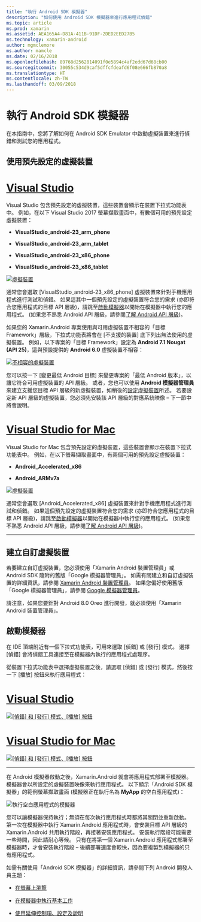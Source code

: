 ```yaml
---
title: "執行 Android SDK 模擬器"
description: "如何使用 Android SDK 模擬器來進行應用程式偵錯"
ms.topic: article
ms.prod: xamarin
ms.assetid: AEA165A4-D81A-411B-91DF-2DED2EED27B5
ms.technology: xamarin-android
author: mgmclemore
ms.author: mamcle
ms.date: 02/16/2018
ms.openlocfilehash: 89768d2562814091f0e5894c4af2edd67d68cb00
ms.sourcegitcommit: 30055c534d9caf5dffcfdeafd6f08e666fb870a8
ms.translationtype: HT
ms.contentlocale: zh-TW
ms.lasthandoff: 03/09/2018
---
```

# <a name="running-the-android-sdk-emulator"></a>執行 Android SDK 模擬器

在本指南中，您將了解如何在 Android SDK Emulator 中啟動虛擬裝置來進行偵錯和測試您的應用程式。

## <a name="using-a-pre-configured-virtual-device"></a>使用預先設定的虛擬裝置

# <a name="visual-studiotabvswin"></a>[Visual Studio](#tab/vswin)

Visual Studio 包含預先設定的虛擬裝置，這些裝置會顯示在裝置下拉式功能表中。 例如，在以下 Visual Studio 2017 螢幕擷取畫面中，有數個可用的預先設定虛擬裝置：

-   **VisualStudio\_android-23\_arm\_phone**

-   **VisualStudio\_android-23\_arm\_tablet**

-   **VisualStudio\_android-23\_x86\_phone** 

-   **VisualStudio\_android-23\_x86\_tablet** 

[![虛擬裝置](running-the-emulator-images/win/01-virtual-devices-sml.png)](running-the-emulator-images/win/01-virtual-devices.png#lightbox)

通常您會選取 [VisualStudio\_android-23\_x86\_phone] 虛擬裝置來針對手機應用程式進行測試和偵錯。 如果這其中一個預先設定的虛擬裝置符合您的需求 (亦即符合您應用程式的目標 API 層級)，請跳至[啟動模擬器](#launching)以開始在模擬器中執行您的應用程式。 (如果您不熟悉 Android API 層級，請參閱[了解 Android API 層級](~/android/app-fundamentals/android-api-levels.md))。

如果您的 Xamarin.Android 專案使用與可用虛擬裝置不相容的「目標 Framework」層級，下拉式功能表將會在 [不支援的裝置] 底下列出無法使用的虛擬裝置。 例如，以下專案的「目標 Framework」設定為 **Android 7.1 Nougat (API 25)**，這與預設提供的 **Android 6.0** 虛擬裝置不相容：

[![不相容的虛擬裝置](running-the-emulator-images/win/02-incompatible-level-sml.png)](running-the-emulator-images/win/02-incompatible-level.png#lightbox)

您可以按一下 [變更最低 Android 目標] 來變更專案的「最低 Android 版本」，以讓它符合可用虛擬裝置的 API 層級。 或者，您也可以使用 **Android 模擬器管理員**來建立支援您目標 API 層級的新虛擬裝置，如稍後的[設定虛擬裝置](#virtualdevice)所述。 若要設定新 API 層級的虛擬裝置，您必須先安裝該 API 層級的對應系統映像 &ndash; 下一節中將會說明。

# <a name="visual-studio-for-mactabvsmac"></a>[Visual Studio for Mac](#tab/vsmac)

Visual Studio for Mac 包含預先設定的虛擬裝置，這些裝置會顯示在裝置下拉式功能表中。 例如，在以下螢幕擷取畫面中，有兩個可用的預先設定虛擬裝置：

-   **Android\_Accelerated\_x86**

-   **Android\_ARMv7a**

[![虛擬裝置](running-the-emulator-images/mac/01-virtual-devices-sml.png)](running-the-emulator-images/mac/01-virtual-devices.png#lightbox)

通常您會選取 [Android\_Accelerated\_x86] 虛擬裝置來針對手機應用程式進行測試和偵錯。 如果這個預先設定的虛擬裝置符合您的需求 (亦即符合您應用程式的目標 API 層級)，請跳至[啟動模擬器](#launching)以開始在模擬器中執行您的應用程式。 (如果您不熟悉 Android API 層級，請參閱[了解 Android API 層級](~/android/app-fundamentals/android-api-levels.md))。

-----

## <a name="creating-custom-virtual-devices"></a>建立自訂虛擬裝置

若要建立自訂虛擬裝置，您必須使用「Xamarin Android 裝置管理員」或 Android SDK 隨附的舊版「Google 模擬器管理員」。 如需有關建立和自訂虛擬裝置的詳細資訊，請參閱 [Xamarin Android 裝置管理員](~/android/get-started/installation/android-emulator/xamarin-device-manager.md)。
如果您偏好使用舊版「Google 模擬器管理員」，請參閱 [Google 模擬器管理員](~/android/get-started/installation/android-emulator/google-emulator-manager.md)。

請注意，如果您要針對 Android 8.0 Oreo 進行開發，就必須使用「Xamarin Android 裝置管理員」。

<a name="launching" />

## <a name="launching-the-emulator"></a>啟動模擬器

在 IDE 頂端附近有一個下拉式功能表，可用來選取 [偵錯] 或 [發行] 模式。 選擇 [偵錯] 會將偵錯工具連接至在模擬器內執行的應用程式處理序。 

從裝置下拉式功能表中選擇虛擬裝置之後，請選取 [偵錯] 或 [發行] 模式，然後按一下 [播放] 按鈕來執行應用程式：

# <a name="visual-studiotabvswin"></a>[Visual Studio](#tab/vswin)

[![[偵錯] 和 [發行] 模式、[播放] 按鈕](running-the-emulator-images/win/17-debug-release-sml.png)](running-the-emulator-images/win/17-debug-release.png#lightbox)

# <a name="visual-studio-for-mactabvsmac"></a>[Visual Studio for Mac](#tab/vsmac)

[![[偵錯] 和 [發行] 模式、[播放] 按鈕](running-the-emulator-images/mac/16-debug-release-sml.png)](running-the-emulator-images/mac/16-debug-release.png#lightbox)

-----

在 Android 模擬器啟動之後，Xamarin.Android 就會將應用程式部署至模擬器。 模擬器會以所設定的虛擬裝置映像來執行應用程式。 以下顯示「Android SDK 模擬器」的範例螢幕擷取畫面 (模擬器正在執行名為 **MyApp** 的空白應用程式)：

![執行空白應用程式的模擬器](running-the-emulator-images/emulator-running.png)

您可以讓模擬器保持執行；無須在每次執行應用程式時都將其關閉並重新啟動。 第一次在模擬器中執行 Xamarin.Android 應用程式時，會安裝目標 API 層級的 Xamarin.Android 共用執行階段，再接著安裝應用程式。 安裝執行階段可能需要一些時間，因此請耐心等候。 只有在將第一個 Xamarin.Android 應用程式部署至模擬器時，才會安裝執行階段 &ndash; 後續部署速度會較快，因為要複製到模擬器的只有應用程式。

如需有關使用「Android SDK 模擬器」的詳細資訊，請參閱下列 Android 開發人員主題：

-   [在螢幕上瀏覽](https://developer.android.com/studio/run/emulator.html#navigate)

-   [在模擬器中執行基本工作](https://developer.android.com/studio/run/emulator.html#tasks)

-   [使用延伸控制項、設定及說明](https://developer.android.com/studio/run/emulator.html#extended)

